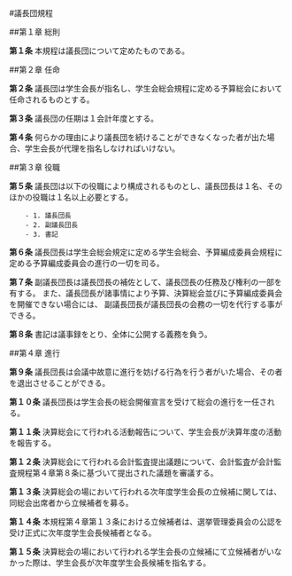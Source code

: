#議長団規程

##第１章 総則 

__第１条__ 本規程は議長団について定めたものである。

##第２章 任命

__第２条__ 議長団は学生会長が指名し、学生会総会規程に定める予算総会において任命されるものとする。

__第３条__ 議長団の任期は１会計年度とする。

__第４条__ 何らかの理由により議長団を続けることができなくなった者が出た場合、学生会長が代理を指名しなければいけない。

##第３章 役職

__第５条__ 議長団は以下の役職により構成されるものとし、議長団長は１名、そのほかの役職は１名以上必要とする。

		- 1. 議長団長
		- 2. 副議長団長
		- 3. 書記

__第６条__ 議長団長は学生会総会規定に定める学生会総会、予算編成委員会規程に定める予算編成委員会の進行の一切を司る。

__第７条__ 副議長団長は議長団長の補佐として、議長団長の任務及び権利の一部を有する。
           また、議長団長が諸事情により予算、決算総会並びに予算編成委員会を開催できない場合には、
           副議長団長が議長団長の会務の一切を代行する事ができる。

__第８条__ 書記は議事録をとり、全体に公開する義務を負う。

##第４章 進行

__第９条__ 議長団長は会議中故意に進行を妨げる行為を行う者がいた場合、その者を退出させることができる。

__第１０条__ 議長団長は学生会長の総会開催宣言を受けて総会の進行を一任される。

__第１１条__ 決算総会にて行われる活動報告について、学生会長が決算年度の活動を報告する。

__第１２条__ 決算総会にて行われる会計監査提出議題について、会計監査が会計監査規程第４章第８条に基づいて提出された議題を審議する。

__第１３条__ 決算総会の場において行われる次年度学生会長の立候補に関しては、同総会出席者から立候補者を募る。

__第１４条__ 本規程第４章第１３条における立候補者は、選挙管理委員会の公認を受け正式に次年度学生会長候補者となる。

__第１５条__ 決算総会の場において行われる学生会長の立候補にて立候補者がいなかった際は、学生会長が次年度学生会長候補を指名する。
